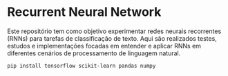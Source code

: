# Recurrent Neural Network

Este repositório tem como objetivo experimentar redes neurais recorrentes (RNNs) para tarefas de classificação de texto. Aqui são realizados testes, estudos e implementações focadas em entender e aplicar RNNs em diferentes cenários de processamento de linguagem natural.

```shel
pip install tensorflow scikit-learn pandas numpy
```